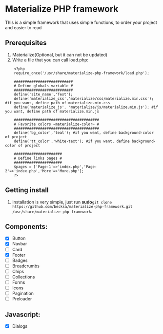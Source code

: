 # Materialize PHP framework

This is a simple framework that uses simple functions, to order your project and easier to read

## Prerequisites

1. Materialize(Optional, but it can not be updated)
2. Write a file that you can call load.php:

```
	<?php
	require_once('/usr/share/materialize-php-framework/load.php');

	###########################
	# Define globals variable #
	###########################
	define('site_name','Test');
	define('materialize_css','materialize/css/materialize.min.css'); #if you want, define path of materialize.min.css
	define('materialize_js', 'materialize/js/materialize.min.js'); #if you want, define path of materialize.min.js

	#######################################
	# Favorite colors ~materialize-color~ #
	#######################################
	define('bg_color','teal'); #if you want, define background-color of project
	define('tt_color','white-text'); #if you want, define background-color of project

	######################
	# Define links pages #
	######################
	$pages = ['Page-1'=>'index.php','Page-2'=>'index.php','More'=>'More.php'];
	?>

```

## Getting install

1. Installation is very simple, just run **sudo**`git clone https://github.com/becksa/materialize-php-framework.git /usr/share/materialize-php-framework`.

## Components:

- [x] Button
- [x] Navbar
- [ ]	Card
- [x]	Footer
- [ ]	Badges
- [ ]	Breadcrumbs
- [ ]	Chips
- [ ]	Collections
- [ ]	Forms
- [ ]	Icons
- [ ]	Pagination
- [ ]	Preloader

## Javascript:

- [x] Dialogs
